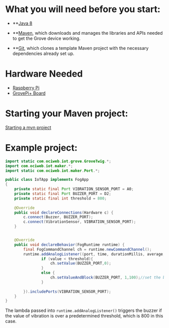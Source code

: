 # What you will need before you start:
- **[Java 8](https://docs.oracle.com/javase/8/docs/technotes/guides/install/install_overview.html) 

- **[Maven](https://maven.apache.org/install.html), which downloads and manages the libraries and APIs needed to get the Grove device working.

- **[Git](https://git-scm.com/), which clones a template Maven project with the necessary dependencies already set up.
# Hardware Needed
- [Raspberry Pi](https://www.raspberrypi.org/)
- [GrovePi+ Board](https://www.dexterindustries.com/shop/grovepi-board/)

# Starting your Maven project: 
[Starting a mvn project](https://github.com/oci-pronghorn/FogLighter/blob/master/README.md)

# Example project:
```java
import static com.ociweb.iot.grove.GroveTwig.*;
import com.ociweb.iot.maker.*;
import static com.ociweb.iot.maker.Port.*;

public class IoTApp implements FogApp
{
	private static final Port VIBRATION_SENSOR_PORT = A0;
	private static final Port BUZZER_PORT = D2;
	private static final int threshold = 800;
	
	@Override
	public void declareConnections(Hardware c) {
		c.connect(Buzzer, BUZZER_PORT);
		c.connect(VibrationSensor, VIBRATION_SENSOR_PORT);
	}


	@Override
	public void declareBehavior(FogRuntime runtime) {
		final FogCommandChannel ch = runtime.newCommandChannel();
		runtime.addAnalogListener((port, time, durationMillis, average, value)->{
				if (value < threshold){
					ch.setValue(BUZZER_PORT,0);
				}
				else {
					ch.setValueAndBlock(BUZZER_PORT, 1,100);//set the buzzer_port high for at least 100ms
				}		
			
		}).includePorts(VIBRATION_SENSOR_PORT);
	}
}
```
The lambda passed into ```runtime.addAnalogListener()``` triggers the buzzer if the value of vibration is over a predetermined threshold, which is 800 in this case. 
